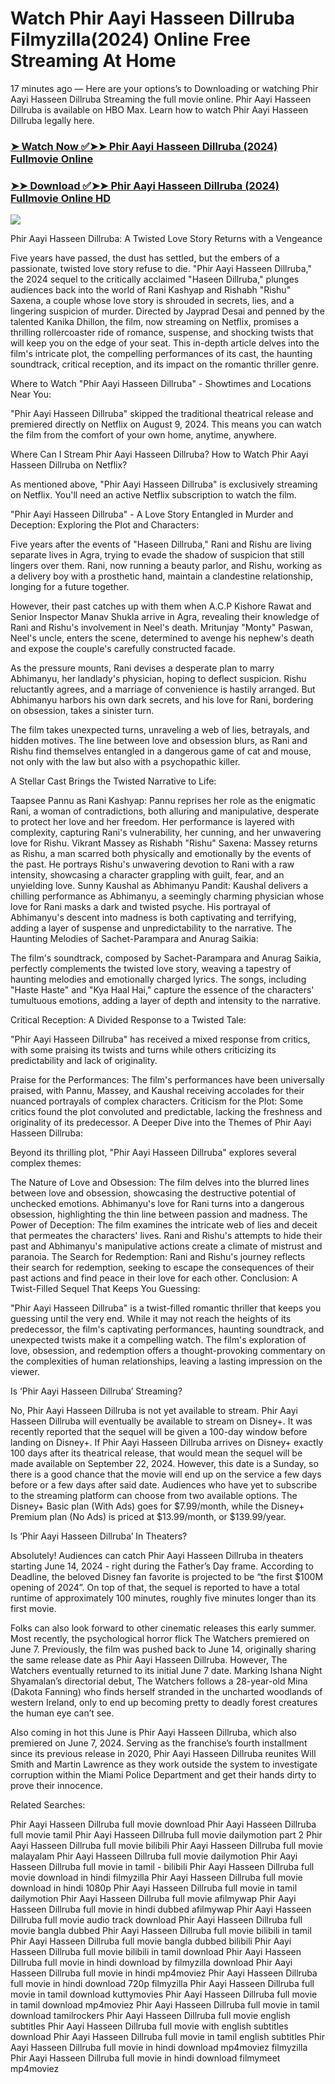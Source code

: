 # Watch Phir Aayi Hasseen Dillruba Filmyzilla(2024) Online Free Streaming At Home

17 minutes ago — Here are your options’s to Downloading or watching Phir Aayi Hasseen Dillruba Streaming the full movie online. Phir Aayi Hasseen Dillruba is available on HBO Max. Learn how to watch Phir Aayi Hasseen Dillruba legally here.


### [➤ Watch Now ✅➤➤ Phir Aayi Hasseen Dillruba (2024) Fullmovie Online](https://cutt.ly/jeWx4cGZ)

### [➤➤ Download ✅➤➤ Phir Aayi Hasseen Dillruba (2024) Fullmovie Online HD](https://cutt.ly/jeWx4cGZ)

<p dir="auto"><a href="https://cutt.ly/jeWx4cGZ" title="PLAY NOW" rel="nofollow"><img src="https://i.imgur.com/jhNGoEt.gif" style="max-width: 100%;"></a></p>


Phir Aayi Hasseen Dillruba: A Twisted Love Story Returns with a Vengeance

Five years have passed, the dust has settled, but the embers of a passionate, twisted love story refuse to die. "Phir Aayi Hasseen Dillruba," the 2024 sequel to the critically acclaimed "Haseen Dillruba," plunges audiences back into the world of Rani Kashyap and Rishabh "Rishu" Saxena, a couple whose love story is shrouded in secrets, lies, and a lingering suspicion of murder. Directed by Jayprad Desai and penned by the talented Kanika Dhillon, the film, now streaming on Netflix, promises a thrilling rollercoaster ride of romance, suspense, and shocking twists that will keep you on the edge of your seat. This in-depth article delves into the film's intricate plot, the compelling performances of its cast, the haunting soundtrack, critical reception, and its impact on the romantic thriller genre.

Where to Watch "Phir Aayi Hasseen Dillruba" - Showtimes and Locations Near You:

"Phir Aayi Hasseen Dillruba" skipped the traditional theatrical release and premiered directly on Netflix on August 9, 2024. This means you can watch the film from the comfort of your own home, anytime, anywhere.

Where Can I Stream Phir Aayi Hasseen Dillruba? How to Watch Phir Aayi Hasseen Dillruba on Netflix?

As mentioned above, "Phir Aayi Hasseen Dillruba" is exclusively streaming on Netflix. You'll need an active Netflix subscription to watch the film.

"Phir Aayi Hasseen Dillruba" - A Love Story Entangled in Murder and Deception: Exploring the Plot and Characters:

Five years after the events of "Haseen Dillruba," Rani and Rishu are living separate lives in Agra, trying to evade the shadow of suspicion that still lingers over them. Rani, now running a beauty parlor, and Rishu, working as a delivery boy with a prosthetic hand, maintain a clandestine relationship, longing for a future together.

However, their past catches up with them when A.C.P Kishore Rawat and Senior Inspector Manav Shukla arrive in Agra, revealing their knowledge of Rani and Rishu's involvement in Neel's death. Mritunjay "Monty" Paswan, Neel's uncle, enters the scene, determined to avenge his nephew's death and expose the couple's carefully constructed facade.

As the pressure mounts, Rani devises a desperate plan to marry Abhimanyu, her landlady's physician, hoping to deflect suspicion. Rishu reluctantly agrees, and a marriage of convenience is hastily arranged. But Abhimanyu harbors his own dark secrets, and his love for Rani, bordering on obsession, takes a sinister turn.

The film takes unexpected turns, unraveling a web of lies, betrayals, and hidden motives. The line between love and obsession blurs, as Rani and Rishu find themselves entangled in a dangerous game of cat and mouse, not only with the law but also with a psychopathic killer.

A Stellar Cast Brings the Twisted Narrative to Life:

Taapsee Pannu as Rani Kashyap: Pannu reprises her role as the enigmatic Rani, a woman of contradictions, both alluring and manipulative, desperate to protect her love and her freedom. Her performance is layered with complexity, capturing Rani's vulnerability, her cunning, and her unwavering love for Rishu.
Vikrant Massey as Rishabh "Rishu" Saxena: Massey returns as Rishu, a man scarred both physically and emotionally by the events of the past. He portrays Rishu's unwavering devotion to Rani with a raw intensity, showcasing a character grappling with guilt, fear, and an unyielding love.
Sunny Kaushal as Abhimanyu Pandit: Kaushal delivers a chilling performance as Abhimanyu, a seemingly charming physician whose love for Rani masks a dark and twisted psyche. His portrayal of Abhimanyu's descent into madness is both captivating and terrifying, adding a layer of suspense and unpredictability to the narrative.
The Haunting Melodies of Sachet-Parampara and Anurag Saikia:

The film's soundtrack, composed by Sachet-Parampara and Anurag Saikia, perfectly complements the twisted love story, weaving a tapestry of haunting melodies and emotionally charged lyrics. The songs, including "Haste Haste" and "Kya Haal Hai," capture the essence of the characters' tumultuous emotions, adding a layer of depth and intensity to the narrative.

Critical Reception: A Divided Response to a Twisted Tale:

"Phir Aayi Hasseen Dillruba" has received a mixed response from critics, with some praising its twists and turns while others criticizing its predictability and lack of originality.

Praise for the Performances: The film's performances have been universally praised, with Pannu, Massey, and Kaushal receiving accolades for their nuanced portrayals of complex characters.
Criticism for the Plot: Some critics found the plot convoluted and predictable, lacking the freshness and originality of its predecessor.
A Deeper Dive into the Themes of Phir Aayi Hasseen Dillruba:

Beyond its thrilling plot, "Phir Aayi Hasseen Dillruba" explores several complex themes:

The Nature of Love and Obsession: The film delves into the blurred lines between love and obsession, showcasing the destructive potential of unchecked emotions. Abhimanyu's love for Rani turns into a dangerous obsession, highlighting the thin line between passion and madness.
The Power of Deception: The film examines the intricate web of lies and deceit that permeates the characters' lives. Rani and Rishu's attempts to hide their past and Abhimanyu's manipulative actions create a climate of mistrust and paranoia.
The Search for Redemption: Rani and Rishu's journey reflects their search for redemption, seeking to escape the consequences of their past actions and find peace in their love for each other.
Conclusion: A Twist-Filled Sequel That Keeps You Guessing:

"Phir Aayi Hasseen Dillruba" is a twist-filled romantic thriller that keeps you guessing until the very end. While it may not reach the heights of its predecessor, the film's captivating performances, haunting soundtrack, and unexpected twists make it a compelling watch. The film's exploration of love, obsession, and redemption offers a thought-provoking commentary on the complexities of human relationships, leaving a lasting impression on the viewer.


Is ‘Phir Aayi Hasseen Dillruba’ Streaming?

No, Phir Aayi Hasseen Dillruba is not yet available to stream. Phir Aayi Hasseen Dillruba will eventually be available to stream on Disney+. It was recently reported that the sequel will be given a 100-day window before landing on Disney+. If Phir Aayi Hasseen Dillruba arrives on Disney+ exactly 100 days after its theatrical release, that would mean the sequel will be made available on September 22, 2024. However, this date is a Sunday, so there is a good chance that the movie will end up on the service a few days before or a few days after said date. Audiences who have yet to subscribe to the streaming platform can choose from two available options. The Disney+ Basic plan (With Ads) goes for $7.99/month, while the Disney+ Premium plan (No Ads) is priced at $13.99/month, or $139.99/year.

Is ‘Phir Aayi Hasseen Dillruba’ In Theaters?

Absolutely! Audiences can catch Phir Aayi Hasseen Dillruba in theaters starting June 14, 2024 - right during the Father’s Day frame. According to Deadline, the beloved Disney fan favorite is projected to be “the first $100M opening of 2024”. On top of that, the sequel is reported to have a total runtime of approximately 100 minutes, roughly five minutes longer than its first movie.

Folks can also look forward to other cinematic releases this early summer. Most recently, the psychological horror flick The Watchers premiered on June 7. Previously, the film was pushed back to June 14, originally sharing the same release date as Phir Aayi Hasseen Dillruba. However, The Watchers eventually returned to its initial June 7 date. Marking Ishana Night Shyamalan’s directorial debut, The Watchers follows a 28-year-old Mina (Dakota Fanning) who finds herself stranded in the uncharted woodlands of western Ireland, only to end up becoming pretty to deadly forest creatures the human eye can’t see.

Also coming in hot this June is Phir Aayi Hasseen Dillruba, which also premiered on June 7, 2024. Serving as the franchise’s fourth installment since its previous release in 2020, Phir Aayi Hasseen Dillruba reunites Will Smith and Martin Lawrence as they work outside the system to investigate corruption within the Miami Police Department and get their hands dirty to prove their innocence.


Related Searches:

Phir Aayi Hasseen Dillruba full movie download
Phir Aayi Hasseen Dillruba full movie tamil
Phir Aayi Hasseen Dillruba full movie dailymotion part 2
Phir Aayi Hasseen Dillruba full movie bilibili
Phir Aayi Hasseen Dillruba full movie malayalam
Phir Aayi Hasseen Dillruba full movie dailymotion
Phir Aayi Hasseen Dillruba full movie in tamil - bilibili
Phir Aayi Hasseen Dillruba full movie download in hindi filmyzilla
Phir Aayi Hasseen Dillruba full movie download in hindi 1080p
Phir Aayi Hasseen Dillruba full movie in tamil dailymotion
Phir Aayi Hasseen Dillruba full movie afilmywap
Phir Aayi Hasseen Dillruba full movie in hindi dubbed afilmywap
Phir Aayi Hasseen Dillruba full movie audio track download
Phir Aayi Hasseen Dillruba full movie bangla dubbed
Phir Aayi Hasseen Dillruba full movie bilibili in tamil
Phir Aayi Hasseen Dillruba full movie bangla dubbed bilibili
Phir Aayi Hasseen Dillruba full movie bilibili in tamil download
Phir Aayi Hasseen Dillruba full movie in hindi download by filmyzilla
download Phir Aayi Hasseen Dillruba full movie in hindi mp4moviez
Phir Aayi Hasseen Dillruba full movie in hindi download 720p filmyzilla
Phir Aayi Hasseen Dillruba full movie in tamil download kuttymovies
Phir Aayi Hasseen Dillruba full movie in tamil download mp4moviez
Phir Aayi Hasseen Dillruba full movie in tamil download tamilrockers
Phir Aayi Hasseen Dillruba full movie english subtitles
Phir Aayi Hasseen Dillruba full movie with english subtitles download
Phir Aayi Hasseen Dillruba full movie in tamil english subtitles
Phir Aayi Hasseen Dillruba full movie in hindi download mp4moviez filmyzilla
Phir Aayi Hasseen Dillruba full movie in hindi download filmymeet mp4moviez
